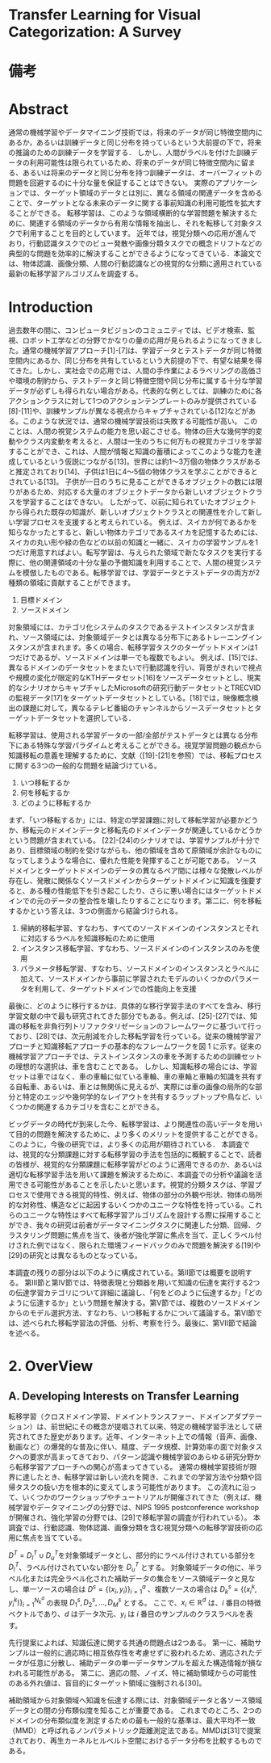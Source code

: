 # Transfer Learning for Visual Categorization: A Survey

# 備考


# Abstract

通常の機械学習やデータマイニング技術では，将来のデータが同じ特徴空間内にあるか，あるいは訓練データと同じ分布を持っているという大前提の下で，将来の推論のための訓練データを学習する． しかし、人間がラベルを付けた訓練データの利用可能性は限られているため、将来のデータが同じ特徴空間内に留まる、あるいは将来のデータと同じ分布を持つ訓練データは、オーバーフィットの問題を回避するのに十分な量を保証することはできない。 実際のアプリケーションでは、ターゲット領域のデータとは別に、異なる領域の関連データを含めることで、ターゲットとなる未来のデータに関する事前知識の利用可能性を拡大することができる。 転移学習は、このような領域横断的な学習問題を解決するために、関連する領域のデータから有用な情報を抽出し、それを転移して対象タスクで利用することを目的としています。 近年では，視覚分類への応用が進んでおり，行動認識タスクでのビュー発散や画像分類タスクでの概念ドリフトなどの典型的な問題を効率的に解決することができるようになってきている．本論文では、物体認識、画像分類、人間の行動認識などの視覚的な分類に適用されている最新の転移学習アルゴリズムを調査する。

# Introduction

過去数年の間に、コンピュータビジョンのコミュニティでは、ビデオ検索、監視、ロボット工学などの分野でかなりの量の応用が見られるようになってきました。通常の機械学習アプローチ[1]-[7]は、学習データとテストデータが同じ特徴空間内にあるか、同じ分布を共有しているという大前提の下で、有望な結果を得てきた。しかし、実社会での応用では、人間の手作業によるラベリングの高価さや環境の制約から、テストデータと同じ特徴空間や同じ分布に属する十分な学習データが必ずしも得られない場合がある。代表的な例としては、訓練のために各アクションクラスに対して1つのアクションテンプレートのみが提供されている[8]-[11]や、訓練サンプルが異なる視点からキャプチャされている[12]などがある。このような状況では、通常の機械学習技術は失敗する可能性が高い。 このことは、人間の視覚システムの能力を思い起こさせる。物体の巨大な幾何学的変動やクラス内変動を考えると、人間は一生のうちに何万もの視覚カテゴリを学習することができ、これは、人間が情報と知識の蓄積によってこのような能力を達成しているという仮説につながる[13]。世界には約1～3万個の物体クラスがあると推定されており[14]、子供は1日に4～5個の物体クラスを学ぶことができるとされている[13]。 子供が一日のうちに見ることができるオブジェクトの数には限りがあるため、対応する大量のオブジェクトデータから新しいオブジェクトクラスを学習することはできない。 したがって、以前に知られていたオブジェクトから得られた既存の知識が、新しいオブジェクトクラスとの関連性を介して新しい学習プロセスを支援すると考えられている。 例えば、スイカが何であるかを知らなかったとすると、新しい物体カテゴリであるスイカを記憶するためには、スイカの丸い形や緑の色などの以前の知識と一緒に、スイカの学習サンプルを1つだけ用意すればよい。転写学習は、与えられた領域で新たなタスクを実行する際に、他の関連領域の十分な量の予備知識を利用することで、人間の視覚システムを模倣したものである。転移学習では、学習データとテストデータの両方が2種類の領域に貢献することができます。

1. 目標ドメイン
2. ソースドメイン

対象領域には、カテゴリ化システムのタスクであるテストインスタンスが含まれ、ソース領域には、対象領域データとは異なる分布下にあるトレーニングインスタンスが含まれます。多くの場合、転移学習タスクのターゲットドメインは1つだけであるが、ソースドメインは単一でも複数でもよい。 例えば、[15]では、異なるドメインのデータセットをまたいで行動認識を行い、背景がきれいで視点や規模の変化が限定的なKTHデータセット[16]をソースデータセットとし、現実的なシナリオからキャプチャしたMicrosoftの研究行動データセットとTRECVIDの監視データ[17]をターゲットデータセットとしている。[18]では，映像概念検出の課題に対して，異なるテレビ番組のチャンネルからソースデータセットとターゲットデータセットを選択している．

転移学習は、使用される学習データの一部/全部がテストデータとは異なる分布下にある特殊な学習パラダイムと考えることができる。視覚学習問題の観点から知識移転の意義を理解するために、文献（[19]-[21]を参照）では、移転プロセスに関する3つの一般的な問題を結論づけている。

1. いつ移転するか
2. 何を移転するか
3. どのように移転するか

まず、「いつ移転するか」には、特定の学習課題に対して移転学習が必要かどうか、移転元のドメインデータと移転先のドメインデータが関連しているかどうかという問題が含まれている。 [22]-[24]のシナリオでは、学習サンプルが十分であり、目標領域の制約を受けながらも、他の領域を含めて原領域が余計なものになってしまうような場合に、優れた性能を発揮することが可能である。 ソースドメインとターゲットドメインのデータの異なるペア間には様々な発散レベルが存在し、発散に関係なくソースドメインからターゲットドメインに知識を強要すると、ある種の性能低下を引き起こしたり、さらに悪い場合にはターゲットドメインでの元のデータの整合性を壊したりすることになります。第二に、何を移転するかという答えは、3つの側面から結論づけられる。
1. 帰納的移転学習、すなわち、すべてのソースドメインのインスタンスとそれに対応するラベルを知識移転のために使用
2. インスタンス移転学習、すなわち、ソースドメインのインスタンスのみを使用
3. パラメータ移転学習、すなわち、ソースドメインのインスタンスとラベルに加えて、ソースドメインから事前に学習されたモデルのいくつかのパラメータを利用して、ターゲットドメインでの性能向上を支援

最後に、どのように移行するかは、具体的な移行学習手法のすべてを含み、移行学習文献の中で最も研究されてきた部分でもある。例えば、[25]-[27]では、知識の移転を非負行列トリファクタリゼーションのフレームワークに基づいて行っており、[28]では、次元削減を介した移転学習を行っている。従来の機械学習アプローチと知識移転アプローチの基本的なフレームワークを図 1 に示す。従来の機械学習アプローチでは、テストインスタンスの車を予測するための訓練セットの理想的な選択は、車を含むことである。 しかし、知識転移の場合には、学習セットは車ではなく、車の車輪に似ている車輪、車の車輪と車輪の知識を共有する自転車、あるいは、車とは無関係に見えるが、実際には車の画像の局所的な部分と特定のエッジや幾何学的なレイアウトを共有するラップトップや鳥など、いくつかの関連するカテゴリを含むことができる。

ビッグデータの時代が到来した今、転移学習は、より関連性の高いデータを用いて目的の問題を解決するために、より多くのメリットを提供することができる。 このように，今後の研究では，より多くの応用が期待されている． 本調査では、視覚的な分類課題に対する転移学習の手法を包括的に概観することで、読者の皆様が、視覚的な分類課題に転移学習がどのように適用できるのか、あるいは適切な転移学習手法を用いて課題を解決するために、本調査での分析や議論を活用できる可能性があることを示したいと思います。視覚的分類タスクは、学習プロセスで使用できる視覚的特性、例えば、物体の部分の外観や形状、物体の局所的な対称性、構造などに起因するいくつかのユニークな特性を持っている。これらのユニークな特性はすべて転移学習アルゴリズムを設計する際に採用することができ、我々の研究は前者がデータマイニングタスクに関連した分類、回帰、クラスタリング問題に焦点を当て、後者が強化学習に焦点を当て、正しくラベル付けされた例ではなく、限られた環境フィードバックのみで問題を解決する[19]や[29]の研究とは異なるものとなっている。

本調査の残りの部分は以下のように構成されている。第II節では概要を説明する。 第III節と第IV節では、特徴表現と分類器を用いて知識の伝達を実行する2つの伝達学習カテゴリについて詳細に議論し、「何をどのように伝達するか」「どのように伝達するか」という問題を解決する。第V節では、複数のソースドメインからのモデル選択方法、すなわち、いつ移転するかについて議論する。第VI節では、述べられた移転学習法の評価、分析、考察を行う。最後に、第VII節で結論を述べる。

# 2. OverView

## A. Developing Interests on Transfer Learning

転移学習（クロスドメイン学習、ドメイントランスファー、ドメインアダプテーション）は、前世紀にその概念が提唱されて以来、特定の機械学習手法として研究されてきた歴史があります。近年、インターネット上での情報（音声、画像、動画など）の爆発的な普及に伴い、精度、データ規模、計算効率の面で対象タスクへの要求が高まってきており、パターン認識や機械学習のあらゆる研究分野から転移学習アプローチへの関心が高まってきている。 通常の機械学習技術が限界に達したとき、転移学習は新しい流れを開き、これまでの学習方法や分類や回帰タスクの扱い方を根本的に変えてしまう可能性があります。 この流れに沿って、いくつかのワークショップやチュートリアルが開催されてきた（例えば、機械学習やデータマイニングの分野では、NIPS 1995 postconference workshopが開催され、強化学習の分野では、[29]で移転学習の調査が行われている）。 本調査では、行動認識、物体認識、画像分類を含む視覚分類への転移学習技術の応用に焦点を当てている。

$D^T=D^T_l \cup D^T_u$を対象領域データとし、部分的にラベル付けされている部分を $D^T_l$、ラベル付けされていない部分を $D^T_u$ とする。 対象領域データの他に、半ラベル化または完全ラベル化された補助データの集合をソース領域データと見なし、単一ソースの場合は $D^s = \{(x_i,y_i)\}^a_{i=1}$ 、複数ソースの場合は $D^s_k = \{(x^k_i, y^k_i)\}^{N^a_k}_{i=1}$ の表現 $D^s_1, D^s_2, ..., D^s_M$ とする。 ここで、$x_i \in \mathbb{R}^d$ は、$i$ 番目の特徴ベクトルであり、$d$ はデータ次元、$y_i$ は $i$ 番目のサンプルのクラスラベルを表す。

先行提案によれば、知識伝達に関する共通の問題点は2つある。 第一に、補助サンプルは一般的に適応時に相互依存性を考慮せずに扱われるため、適応されたデータが任意に分散し、補助データの単一データサンプルを超えた構造情報が損なわれる可能性がある。 第二に、適応の間、ノイズ、特に補助領域からの可能性のある外れ値は、盲目的にターゲット領域に強制される[30]。

補助領域から対象領域へ知識を伝達する際には、対象領域データと各ソース領域データとの間の分布類似度を知ることが重要である。 これまでのところ、2つのドメインの分布類似度を測定するための最も一般的な基準は、最大平均不一致（MMD）と呼ばれるノンパラメトリック距離測定法である。MMDは[31]で提案されており、再生カーネルヒルベルト空間におけるデータ分布を比較するものである。